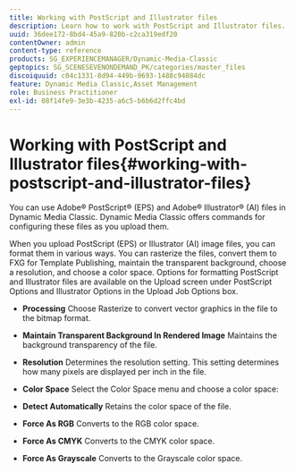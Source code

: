 ```yaml
---
title: Working with PostScript and Illustrator files
description: Learn how to work with PostScript and Illustrator files.
uuid: 36dee172-8bd4-45a9-820b-c2ca319edf20
contentOwner: admin
content-type: reference
products: SG_EXPERIENCEMANAGER/Dynamic-Media-Classic
geptopics: SG_SCENESEVENONDEMAND_PK/categories/master_files
discoiquuid: c04c1331-8d94-449b-9693-1488c94084dc
feature: Dynamic Media Classic,Asset Management
role: Business Practitioner
exl-id: 08f14fe9-3e3b-4235-a6c5-b6b6d2ffc4bd
---
```

# Working with PostScript and Illustrator files{#working-with-postscript-and-illustrator-files}

You can use Adobe® PostScript® (EPS) and Adobe® Illustrator® (AI) files in Dynamic Media Classic. Dynamic Media Classic offers commands for configuring these files as you upload them.

When you upload PostScript (EPS) or Illustrator (AI) image files, you can format them in various ways. You can rasterize the files, convert them to FXG for Template Publishing, maintain the transparent background, choose a resolution, and choose a color space. Options for formatting PostScript and Illustrator files are available on the Upload screen under PostScript Options and Illustrator Options in the Upload Job Options box.

* **Processing**
Choose Rasterize to convert vector graphics in the file to the bitmap format.

* **Maintain Transparent Background In Rendered Image**
Maintains the background transparency of the file.

* **Resolution**
Determines the resolution setting. This setting determines how many pixels are displayed per inch in the file.

* **Color Space**
Select the Color Space menu and choose a color space:

* **Detect Automatically**
Retains the color space of the file.

* **Force As RGB**
Converts to the RGB color space.

* **Force As CMYK**
Converts to the CMYK color space.

* **Force As Grayscale**
Converts to the Grayscale color space.
